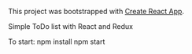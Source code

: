 This project was bootstrapped with [Create React App](https://github.com/facebookincubator/create-react-app).

Simple ToDo list with React and  Redux

To start:
npm install
npm start
